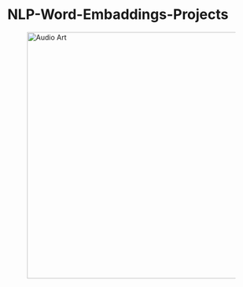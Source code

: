 # NLP-Word-Embaddings-Projects

<figure>
        <img src="[https://aunoa.ai/wp-content/uploads/2024/05/tipos-de-chatbots.webp](https://www.nlplanet.org/course-practical-nlp/_images/word_embeddings.png)" alt ="Audio Art" style='width:800px;height:500px;'>
        <figcaption>
